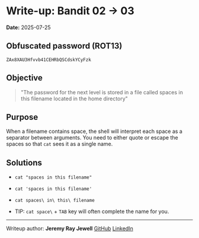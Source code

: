 # Write-up: Bandit 02 → 03  
**Date:** 2025-07-25  

## Obfuscated password (ROT13) 

`ZAx8XAU3Hfvvb41CEHRbQSCdskYCyFzk`

## Objective

>"The password for the next level is stored in a file called spaces in this filename located in the home directory"

## Purpose

When a filename contains space, the shell will interpret each space as a separator between arguments. You need to either quote or escape the spaces so that `cat` sees it as a single name.

## Solutions

- `cat "spaces in this filename"`

- `cat 'spaces in this filename'`

- `cat spaces\ in\ this\ filename`

- TIP: `cat space\` + `TAB` key will often complete the name for you.

___

Writeup author: **Jeremy Ray Jewell**
[GitHub](https://github.com/jeremyrayjewell)
[LinkedIn](https://www.linkedin.com/in/jeremyrayjewell)
